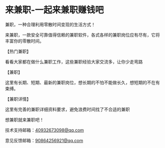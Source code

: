 # 来兼职-一起来兼职赚钱吧

兼职，一种合理利用零散时间变现的生活方式！

来兼职，一款安全可靠值得信赖的兼职软件，各式各样的兼职岗位应有尽有，它将丰富你的零散时间。

【热门兼职】

看看大家都在做什么兼职工作，这些兼职经验大家交流多，让你少走弯路

【兼职】

这里有长期、短期、最新的兼职岗位，想长期的不怕不能做长久，想短期的不在有束缚。

【兼职详情】

这里有完善的兼职详细资料要求，避免浪费时间找了不合适的兼职

想兼职就来兼职吧！

技术支持邮箱：40932673098@qq.com

意见反馈邮箱：90864256921@qq.com
